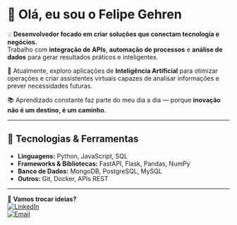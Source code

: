 # 👋 Olá, eu sou o Felipe Gehren

💡 **Desenvolvedor focado em criar soluções que conectam tecnologia e negócios.**  
Trabalho com **integração de APIs**, **automação de processos** e **análise de dados** para gerar resultados práticos e inteligentes.

🚀 Atualmente, exploro aplicações de **Inteligência Artificial** para otimizar operações e criar assistentes virtuais capazes de analisar informações e prever necessidades futuras.

📚 Aprendizado constante faz parte do meu dia a dia — porque **inovação não é um destino, é um caminho**.

---

## 🧰 Tecnologias & Ferramentas
- **Linguagens:** Python, JavaScript, SQL  
- **Frameworks & Bibliotecas:** FastAPI, Flask, Pandas, NumPy  
- **Banco de Dados:** MongoDB, PostgreSQL, MySQL  
- **Outros:** Git, Docker, APIs REST

---

💬 **Vamos trocar ideias?**  
[![LinkedIn](https://img.shields.io/badge/LinkedIn-000?style=for-the-badge&logo=linkedin&logoColor=0A66C2)](https://www.linkedin.com/in/felipe-gehren-3ba043205/)  
[![Email](https://img.shields.io/badge/Email-000?style=for-the-badge&logo=gmail&logoColor=EA4335)](mailto:felipegehren@gmail.com)
